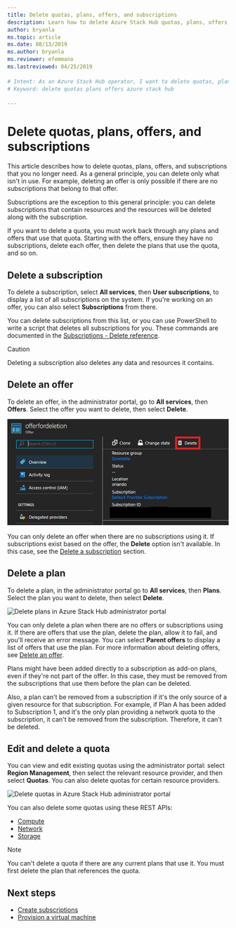 ```yaml
---
title: Delete quotas, plans, offers, and subscriptions
description: Learn how to delete Azure Stack Hub quotas, plans, offers, and subscriptions.
author: bryanla
ms.topic: article
ms.date: 08/13/2019
ms.author: bryanla
ms.reviewer: efemmano
ms.lastreviewed: 04/25/2019

# Intent: As an Azure Stack Hub operator, I want to delete quotas, plans, offers, and subscriptions that I no longer need.
# Keyword: delete quotas plans offers azure stack hub

---
```


# Delete quotas, plans, offers, and subscriptions

This article describes how to delete quotas, plans, offers, and subscriptions that you no longer need. As a general principle, you can delete only what isn't in use. For example, deleting an offer is only possible if there are no subscriptions that belong to that offer.

Subscriptions are the exception to this general principle: you can delete subscriptions that contain resources and the resources will be deleted along with the subscription.

If you want to delete a quota, you must work back through any plans and offers that use that quota. Starting with the offers, ensure they have no subscriptions, delete each offer, then delete the plans that use the quota, and so on.

## Delete a subscription

To delete a subscription, select **All services**, then **User subscriptions**, to display a list of all subscriptions on the system. If you're working on an offer, you can also select **Subscriptions** from there.

You can delete subscriptions from this list, or you can use PowerShell to write a script that deletes all subscriptions for you. These commands are documented in the [Subscriptions - Delete reference](/rest/api/azurestack/subscriptions/delete).

> [!CAUTION]
> Deleting a subscription also deletes any data and resources it contains.

## Delete an offer

To delete an offer, in the administrator portal, go to **All services**, then **Offers**. Select the offer you want to delete, then select **Delete**.

![Delete subscriptions in Azure Stack Hub administrator portal](media/azure-stack-delete-offer/delsub1.png)

You can only delete an offer when there are no subscriptions using it. If subscriptions exist based on the offer, the **Delete** option isn't available. In this case, see the [Delete a subscription](#delete-a-subscription) section.

## Delete a plan

To delete a plan, in the administrator portal go to **All services**, then **Plans**. Select the plan you want to delete, then select **Delete**.

![Delete plans in Azure Stack Hub administrator portal](media/azure-stack-delete-offer/delsub2.png)

You can only delete a plan when there are no offers or subscriptions using it. If there are offers that use the plan, delete the plan, allow it to fail, and you'll receive an error message. You can select **Parent offers** to display a list of offers that use the plan. For more information about deleting offers, see [Delete an offer](#delete-an-offer).

Plans might have been added directly to a subscription as add-on plans, even if they're not part of the offer. In this case, they must be removed from the subscriptions that use them before the plan can be deleted.

Also, a plan can't be removed from a subscription if it's the only source of a given resource for that subscription. For example, if Plan A has been added to Subscription 1, and it's the only plan providing a network quota to the subscription, it can't be removed from the subscription. Therefore, it can't be deleted.

## Edit and delete a quota

You can view and edit existing quotas using the administrator portal: select **Region Management**, then select the relevant resource provider, and then select  **Quotas**. You can also delete quotas for certain resource providers.

![Delete quotas in Azure Stack Hub administrator portal](media/azure-stack-delete-offer/delsub3.png)

You can also delete some quotas using these REST APIs:

- [Compute](/rest/api/azurestack/quotas/delete)
- [Network](/rest/api/azurestack/quotas%20(network)/delete)
- [Storage](/rest/api/azurestack/storagequotas/delete)

> [!NOTE]
> You can't delete a quota if there are any current plans that use it. You must first delete the plan that references the quota.

## Next steps

- [Create subscriptions](azure-stack-subscribe-plan-provision-vm.md)
- [Provision a virtual machine](../user/azure-stack-create-vm-template.md)
